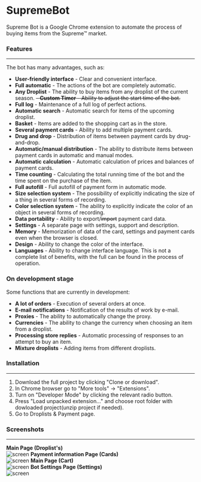 # SupremeBot
Supreme Bot is a Google Chrome extension to automate the process of buying items from the Supreme™ market.

### Features  
***  
The bot has many advantages, such as:
- **User-friendly interface** - Clear and convenient interface.
- **Full automatic** - The actions of the bot are completely automatic.
- **Any Droplist** - The ability to buy items from any droplist of the current season.
~~- **Custom Timer** - Ability to adjust the start time of the bot.~~
- **Full log** - Maintenance of a full log of perfect actions.
- **Automatic search** - Automatic search for items of the upcoming droplist.
- **Basket** - Items are added to the shopping cart as in the store.
- **Several payment cards** - Ability to add multiple payment cards.
- **Drug and drop** - Distribution of items between payment cards by drug-and-drop.
- **Automatic/manual distribution** - The ability to distribute items between payment cards in automatic and manual modes.
- **Automatic calculation** - Automatic calculation of prices and balances of payment cards.
- **Time counting** - Calculating the total running time of the bot and the time spent on the purchase of the item. 
- **Full autofill** - Full autofill of payment form in automatic mode.
- **Size selection system** - The possibility of explicitly indicating the size of a thing in several forms of recording.
- **Color selection system** - The ability to explicitly indicate the color of an object in several forms of recording.
- **Data portability** - Ability to export/~~import~~ payment card data. 
- **Settings** - A separate page with settings, support and description.
- **Memory** - Memorization of data of the card, settings and payment cards even when the browser is closed.
- **Design** - Ability to change the color of the interface.
- **Languages** - Ability to change interface language.
This is not a complete list of benefits, with the full can be found in the process of operation.

### On development stage
Some functions that are currently in development:
- **A lot of orders** - Execution of several orders at once.
- **E-mail notifications** - Notification of the results of work by e-mail.
- **Proxies** - The ability to automatically change the proxy.
- **Currencies** - The ability to change the currency when choosing an item from a droplist.
- **Processing store replies** - Automatic processing of responses to an attempt to buy an item.
- **Mixture droplists** - Adding items from different droplists.

### Installation  
*** 
1. Download the full project by clicking "Clone or download".
2. In Chrome browser go to "More tools" -> "Extensions".
3. Turn on "Developer Mode" by clicking the relevant radio button.
4. Press "Load unpacked extension..." and choose root folder with dowloaded project(unzip project if needed).
5. Go to Droplists & Payment page.


### Screenshots
***
**Main Page (Droplist's)**  
![screen](https://raw.githubusercontent.com/Shitovdm/SupremeBot/master/img/screenshots/screenshot-1.png) 
**Payment information Page (Cards)**  
![screen](https://raw.githubusercontent.com/Shitovdm/SupremeBot/master/img/screenshots/screenshot-2.png)
**Main Page (Cart)**    
![screen](https://raw.githubusercontent.com/Shitovdm/SupremeBot/master/img/screenshots/screenshot-3.png) 
**Bot Settings Page (Settings)**    
![screen](https://raw.githubusercontent.com/Shitovdm/SupremeBot/master/img/screenshots/screenshot-4.png)
